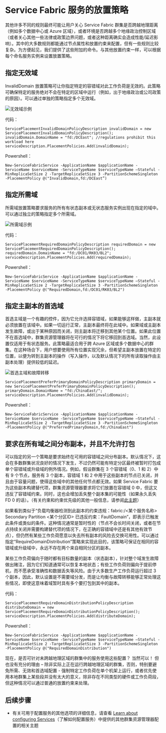 <properties
   pageTitle="Service Fabric 群集资源管理器 - 放置策略 | Azure"
   description="概述 Service Fabric 服务的其他放置策略和规则"
   services="service-fabric"
   documentationCenter=".net"
   authors="masnider"
   manager="timlt"
   editor=""/>  


<tags
   ms.service="Service-Fabric"
   ms.devlang="dotnet"
   ms.topic="article"
   ms.tgt_pltfrm="NA"
   ms.workload="NA"
   ms.date="08/19/2016"
   wacn.date="10/24/2016"
   ms.author="masnider"/>  


# Service Fabric 服务的放置策略
其他许多不同的规则最终可能让用户关心 Service Fabric 群集是否跨越地理距离（例如多个数据中心或 Azure 区域），或者环境是否跨越多个地缘政治控制区域（或者关心其他一些法律或政策边界问题，或者这种距离确实会造成性能/延迟影响）。其中的大多数规则都能通过节点属性和放置约束来配置，但有一些规则比较复杂。为方便起见，我们提供了这些附加的命令。与其他放置约束一样，可以根据每个命名服务实例来设置放置策略。

## 指定无效域
InvalidDomain 放置策略可让你指定特定的容错域对此工作负荷是无效的。此策略可确保特定的服务绝对不会在特定的区域中运行（例如，出于地缘政治或公司政策的原因）。可以通过单独的策略指定多个无效域。

![无效域示例][Image1]  


代码：


	ServicePlacementInvalidDomainPolicyDescription invalidDomain = new ServicePlacementInvalidDomainPolicyDescription();
	invalidDomain.DomainName = "fd:/DCEast"; //regulations prohibit this workload here
	serviceDescription.PlacementPolicies.Add(invalidDomain);


Powershell：


	New-ServiceFabricService -ApplicationName $applicationName -ServiceName $serviceName -ServiceTypeName $serviceTypeName –Stateful -MinReplicaSetSize 2 -TargetReplicaSetSize 3 -PartitionSchemeSingleton -PlacementPolicy @("InvalidDomain,fd:/DCEast”)

## 指定所需域
所需域放置策略要求服务的所有有状态副本或无状态服务实例出现在指定的域中。可以通过独立的策略指定多个所需域。

![所需域示例][Image2]  


代码：

	ServicePlacementRequiredDomainPolicyDescription requiredDomain = new ServicePlacementRequiredDomainPolicyDescription();
	requiredDomain.DomainName = "fd:/DC01/RK03/BL2";
	serviceDescription.PlacementPolicies.Add(requiredDomain);


Powershell：


	New-ServiceFabricService -ApplicationName $applicationName -ServiceName $serviceName -ServiceTypeName $serviceTypeName –Stateful -MinReplicaSetSize 2 -TargetReplicaSetSize 3 -PartitionSchemeSingleton -PlacementPolicy @("RequiredDomain,fd:/DC01/RK03/BL2")


## 指定主副本的首选域
首选主域是一个有趣的控件，因为它允许选择容错域，如果能够这样做，主副本就必须放置在该域中。如果一切运行正常，主副本最终将在此域中。如果域或主副本发生故障，或出于某种原因而关闭，则主副本将迁移到其他某个位置。如果此位置不在首选域中，群集资源管理器将在可行的情况下将它移回到首选域。当然，此设置仅适用于有状态服务。此策略最适合用于跨 Azure 区域或多个数据中心的群集。在这种场合下，用户想要使用所有位置实现冗余，但希望主副本放置在特定的位置，以便为转到主副本的操作（写入操作，以及默认情况下的所有读取操作由主副本处理）提供较低的延迟。

![首选主域和故障转移][Image3]  


	ServicePlacementPreferPrimaryDomainPolicyDescription primaryDomain = new ServicePlacementPreferPrimaryDomainPolicyDescription();
	primaryDomain.DomainName = "fd:/ChinaEast/";
	serviceDescription.PlacementPolicies.Add(invalidDomain);


Powershell：


	New-ServiceFabricService -ApplicationName $applicationName -ServiceName $serviceName -ServiceTypeName $serviceTypeName –Stateful -MinReplicaSetSize 2 -TargetReplicaSetSize 3 -PartitionSchemeSingleton -PlacementPolicy @("PreferredPrimaryDomain,fd:/ChinaEast")


## 要求在所有域之间分布副本，并且不允许打包
可以指定的另一个策略是要求始终在可用的容错域之间分布副本。默认情况下，这会在多数群集状况良好的情况下发生，不过仍然可能有特定分区最终被暂时打包成单个容错域或升级域的例外情况。例如，假设群集在 3 个容错域（0、1 和 2）中有 9 个节点，服务有 3 个副本，容错域 1 和 2 中用于这些副本的节点已关闭，并且由于容量问题，使得这些域中的其他任何节点都无效。如果 Service Fabric 要为这些副本构建替代项，群集资源管理器要求将它们放置在容错域 0 中，但这又违反了容错域约束。同时，这也会增加丢失整个副本集的可能性（如果永久丢失 FD 0 的话）。（有关约束和约束优先级的其他一般信息，请参阅[此主题](/documentation/articles/service-fabric-cluster-resource-manager-management-integration/#constraint-priorities)）

如果看到类似于“负载均衡器检测到此副本的约束违规：fabric:/<某个服务名称> Secondary Partition <某个分区ID> 已违反约束：FaultDomain”，即表示已触发此条件或类似的条件。这种情况通常是暂时性的（节点不会长时间关闭，或者在节点持续关闭并需要构建替代项的情况下，在正确的容错域中还是有其他有效节点），但仍然有某些工作负荷愿意以失去所有副本的风险去交换可用性。可以通过指定“RequireDomainDistribution”策略来实现此目的，该策略可保证在相同的容错域或升级域中，永远不存在两个来自相同分区的副本。

某些工作负荷偏向于随时都有目标数量的副本（状态副本），针对整个域发生故障做出赌注，因为它们知道通常可以恢复本地状态；有些工作负荷则偏向于提前停机，而不愿承受准确性和数据丢失等风险。由于大多数生产工作负荷运行超过 3 个副本，因此，默认设置是不需要域分发，而是让均衡与故障转移能够正常处理这些情况，即使这意味着域暂时具有多个要打包到其中的副本。

代码：


	ServicePlacementRequireDomainDistributionPolicyDescription distributeDomain = new ServicePlacementRequireDomainDistributionPolicyDescription();
	serviceDescription.PlacementPolicies.Add(distributeDomain);


Powershell：


	New-ServiceFabricService -ApplicationName $applicationName -ServiceName $serviceName -ServiceTypeName $serviceTypeName –Stateful -MinReplicaSetSize 2 -TargetReplicaSetSize 3 -PartitionSchemeSingleton -PlacementPolicy @("RequiredDomainDistribution")


现在，是否可针对未跨越地理区域的群集中的服务使用这些配置？ 当然可以！ 但也没有充分的理由 – 除非实际上正在运行跨越地理区域的群集，否则，特别要避免所需、无效和首选域配置 - 强制特定工作负荷在单个机架上运行，或者优先使用本地群集上某些段并没有太大的意义，除非存在不同类型的硬件或工作负荷段，但这种情况可以通过普通的放置约束来处理。

## 后续步骤
- 有关可用于配置服务的其他选项的详细信息，请查看 [Learn about configuring Services](/documentation/articles/service-fabric-cluster-resource-manager-configure-services/)（了解如何配置服务）中提供的其他群集资源管理器配置的相关主题

[Image1]: ./media/service-fabric-cluster-resource-manager-advanced-placement-rules-placement-policies/cluster-invalid-placement-domain.png
[Image2]: ./media/service-fabric-cluster-resource-manager-advanced-placement-rules-placement-policies/cluster-required-placement-domain.png
[Image3]: ./media/service-fabric-cluster-resource-manager-advanced-placement-rules-placement-policies/cluster-preferred-primary-domain.png

<!---HONumber=Mooncake_1017_2016-->